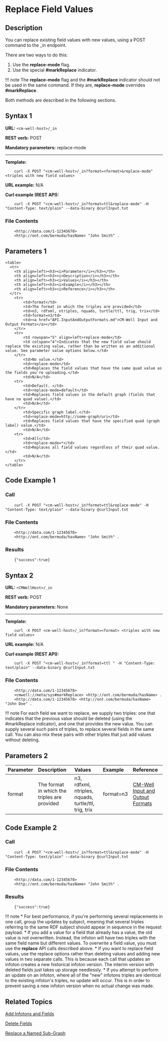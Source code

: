 # Replace Field Values

## Description

You can replace existing field values with new values, using a POST command to the _in endpoint.

There are two ways to do this: 

1. Use the **replace-mode** flag.
2. Use the special **#markReplace** indicator.

!!! note
	The **replace-mode** flag and the **#markReplace** indicator should not be used in the same command. If they are, **replace-mode** overrides **#markReplace**.

Both methods are described in the following sections.

## Syntax 1

**URL:** ```<cm-well-host>/_in```

**REST verb:** POST

**Mandatory parameters:** replace-mode

----------

**Template:**

```
    curl -X POST "<cm-well-host>/_in?format=<format>&replace-mode" <triples with new field values>
```

**URL example:** N/A

**Curl example (REST API):**

```
    curl -X POST "<cm-well-host>/_in?format=ttl&replace-mode" -H "Content-Type: text/plain" --data-binary @curlInput.txt
```

### File Contents

```
    <http://data.com/1-12345678> 
    <http://ont.com/bermuda/hasName> "John Smith" .
```

## Parameters 1

```
<table>
  <tr>
    <th align=left><h3><i>Parameter</i></h3></th>
    <th align=left><h3><i>Description</i></h3></th>
	<th align=left><h3><i>Values</i></h3></th>
	<th align=left><h3><i>Example</i></h3></th>
	<th align=left><h3><i>Reference</i></h3></th>
  </tr>
	<tr>
		<td>format</td>
		<td>The format in which the triples are provided</td>
		<td>n3, rdfxml, ntriples, nquads, turtle/ttl, trig, trix</td>
		<td>format=n3/td>
		<td><a href="API.InputAndOutputFormats.md">CM-Well Input and Output Formats</a></td>
	</tr>
	<tr>
	    <td rowspan="5" align=left>replace-mode</td>
		<td colspan="4">Indicates that the new field value should replace the existing value, rather than be written as an additional value. See parameter value options below.</td>
	</tr>
		<td>No value.</td>
		<td>replace-mode</td>
		<td>Replaces the field values that have the same quad value as the fields you're uploading.</td>
		<td>N/A</td>
	<tr>
		<td>Default. </td>
		<td>replace-mode=default</td>
		<td>Replaces field values in the default graph (fields that have no quad value).</td>
		<td>N/A</td>
	</tr>
		<td>Specific graph label.</td>
		<td>replace-mode=http://some-graph/uri</td>
		<td>Replaces field values that have the specified quad (graph label) value.</td>
		<td>N/A</td>
	<tr>
		<td>All</td>
		<td>replace-mode=*</td>
		<td>Replaces all field values regardless of their quad value.</td>
		<td>N/A</td>
	</tr>
</table>
```

## Code Example 1

### Call

```
    curl -X POST "<cm-well-host>/_in?format=ttl&replace-mode" -H "Content-Type: text/plain" --data-binary @curlInput.txt
```

### File Contents

```
    <http://data.com/1-12345678> 
    <http://ont.com/bermuda/hasName> "John Smith" .
```

### Results

```
    {"success":true}
```

## Syntax 2

**URL:** ```<CMWellHost>/_in```

**REST verb:** POST

**Mandatory parameters:** None

----------

**Template:**

```
    curl -X POST <cm-well-host>/_in?format=<format> <triples with new field values>
```

**URL example:** N/A

**Curl example (REST API):**

```
    curl -X POST "<cm-well-host>/_in?format=ttl " -H "Content-Type: text/plain" --data-binary @curlInput.txt
```

### File Contents

```
    <http://data.com/1-12345678> 
    <cmwell://meta/sys#markReplace> <http://ont.com/bermuda/hasName> . 
    <http://data.com/1-12345678> <http://ont.com/bermuda/hasName> "John Doe" . 
```

!!! note
	For each field we want to replace, we supply two triples: one that indicates that the previous value should be deleted (using the #markReplace indicator), and one that provides the new value. You can supply several such pairs of triples, to replace several fields in the same call. You can also mix these pairs with other triples that just add values without deleting.

## Parameters 2

Parameter | Description | Values | Example | Reference
:----------|:-------------|:--------|:---------|:----------
format | The format in which the triples are provided | n3, rdfxml, ntriples, nquads, turtle/ttl, trig, trix | format=n3 | [CM-Well Input and Output Formats](../UsageTopics/API.InputAndOutputFormats.md)

## Code Example 2

### Call

```
    curl -X POST "<cm-well-host>/_in?format=ttl&replace-mode" -H "Content-Type: text/plain" --data-binary @curlInput.txt
```

### File Contents

```
    <http://data.com/1-12345678> 
    <http://ont.com/bermuda/hasName> "John Smith" .
```

### Results

```
    {"success":true}
```

!!! note
	* For best performance, if you're performing several replacements in one call, group the updates by subject, meaning that several triples referring to the same RDF subject should appear in sequence in the request payload. 
	* If you add a value for a field that already has a value, the old value is not overwritten. Instead, the infoton will have two triples with the same field name but different values. To overwrite a field value, you must use the **replace** API calls described above.
	* If you want to replace field values, use the replace options rather than deleting values and adding new values in two separate calls. This is because each call that updates an infoton creates a new historical infoton version. The interim version with deleted fields just takes up storage needlessly.
	* If you attempt to perform an update on an infoton, where all of the "new" infotons triples are identical to the existing infoton's triples, no update will occur. This is in order to prevent saving a new infoton version when no actual change was made.

## Related Topics

[Add Infotons and Fields](API.Update.AddInfotonsAndFields.md)

[Delete Fields](API.Update.DeleteFields.md)

[Replace a Named Sub-Graph](API.Update.DeleteOrReplaceValuesInNamedSubGraph.md)


